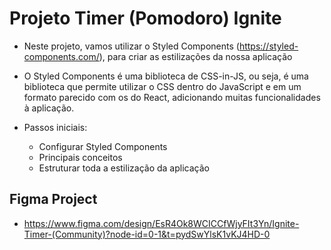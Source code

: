 # Projeto Timer (Pomodoro) Ignite
- Neste projeto, vamos utilizar o Styled Components (https://styled-components.com/),
para criar as estilizações da nossa aplicação
- O Styled Components é uma biblioteca de CSS-in-JS, ou seja, é uma biblioteca que permite 
utilizar o CSS dentro do JavaScript e em um formato parecido com os do React, adicionando muitas 
funcionalidades à aplicação.

- Passos iniciais:
  - Configurar Styled Components
  - Principais conceitos
  - Estruturar toda a estilização da aplicação

## Figma Project
- https://www.figma.com/design/EsR4Ok8WCICCfWjyFIt3Yn/Ignite-Timer-(Community)?node-id=0-1&t=pydSwYlsK1vKJ4HD-0